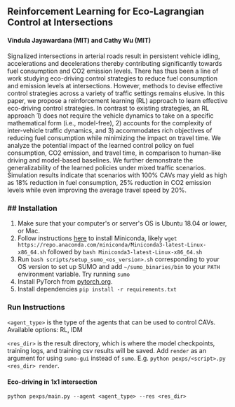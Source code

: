 ## Reinforcement Learning for Eco-Lagrangian Control at Intersections
#### Vindula Jayawardana (MIT) and Cathy Wu (MIT)

Signalized intersections in arterial roads result in persistent vehicle idling, accelerations and decelerations thereby contributing significantly towards fuel consumption and CO2 emission levels. There has thus been a line of work studying eco-driving control strategies to reduce fuel consumption and emission levels at intersections. However, methods to devise effective control strategies across a variety of traffic settings remains elusive. In this paper, we propose a reinforcement learning (RL) approach to learn effective eco-driving control strategies. In contrast to existing strategies, an RL approach 1) does not require the vehicle dynamics to take on a specific mathematical form (i.e., model-free), 2) accounts for the complexity of inter-vehicle traffic dynamics, and 3) accommodates rich objectives of reducing fuel consumption while minimizing the impact on travel time. We analyze the potential impact of the learned control policy on fuel consumption, CO2 emission, and travel time, in comparison to human-like driving and model-based baselines. We further demonstrate the generalizability of the learned policies under mixed traffic scenarios. Simulation results indicate that scenarios with 100% CAVs may yield as high as 18% reduction in fuel consumption, 25% reduction in CO2 emission levels while even improving the average travel speed by 20%.

### ## Installation
1. Make sure that your computer's or server's OS is Ubuntu 18.04 or lower, or Mac.
2. Follow instructions [here](https://docs.conda.io/projects/conda/en/latest/user-guide/install/) to install Miniconda, likely `wget https://repo.anaconda.com/miniconda/Miniconda3-latest-Linux-x86_64.sh` followed by `bash Miniconda3-latest-Linux-x86_64.sh`
3. Run `bash scripts/setup_sumo_<os_version>.sh` corresponding to your OS version to set up SUMO and add `~/sumo_binaries/bin` to your `PATH` environment variable. Try running `sumo`
4. Install PyTorch from [pytorch.org](pytorch.org).
5. Install dependencies `pip install -r requirements.txt`

### Run Instructions
`<agent_type>` is the type of the agents that can be used to control CAVs. Available options: RL, IDM

`<res_dir>` is the result directory, which is where the model checkpoints, training logs, and training csv results will be saved. Add `render` as an argument for using `sumo-gui` instead of `sumo`. E.g. `python pexps/<script>.py <res_dir> render`.

#### Eco-driving in 1x1 intersection
`python pexps/main.py --agent <agent_type> --res <res_dir>`
